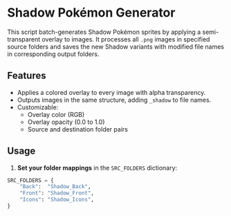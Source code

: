 # Shadow Pokémon Generator

This script batch-generates Shadow Pokémon sprites by applying a semi-transparent overlay to images. It processes all `.png` images in specified source folders and saves the new Shadow variants with modified file names in corresponding output folders.

## Features

- Applies a colored overlay to every image with alpha transparency.
- Outputs images in the same structure, adding `_shadow` to file names.
- Customizable:
  - Overlay color (RGB)
  - Overlay opacity (0.0 to 1.0)
  - Source and destination folder pairs

## Usage

1. **Set your folder mappings** in the `SRC_FOLDERS` dictionary:

```python
SRC_FOLDERS = {
    "Back":  "Shadow_Back",
    "Front": "Shadow_Front",
    "Icons": "Shadow_Icons",
}
